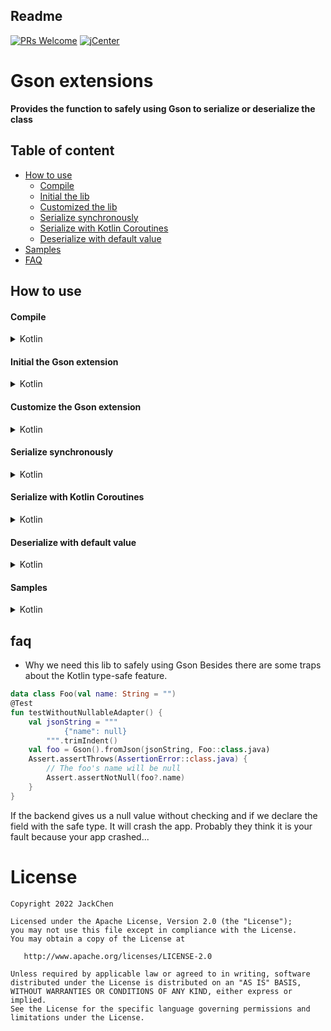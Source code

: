 ## Readme

[![PRs Welcome](https://img.shields.io/badge/PRs-welcome-brightgreen.svg?style=flat-square)](http://makeapullrequest.com)
[![jCenter](https://img.shields.io/badge/Kotlin-1.6.21-green.svg
)](https://github.com/Foso/Sheasy/blob/master/LICENSE)

# Gson extensions

**Provides the function to safely using Gson to serialize or deserialize the class**


## Table of content

- [How to use](#how-to-use)
    - [Compile](#Compile)
    - [Initial the lib](#Initial-the-Gson-extension)
    - [Customized the lib](#Customize-the-Gson-extension)
    - [Serialize synchronously](#Serialize-synchronously)
    - [Serialize with Kotlin Coroutines](#Serialize-with-Kotlin-Coroutines)
    - [Deserialize with default value](#Deserialize-with-default-value)
- [Samples](#samples)
- [FAQ](#faq)

## How to use

#### Compile

<details>
<summary>Kotlin</summary>

```kotlin
repositories {
    mavenCentral()
}
dependencies {
    todo
}
```

</details>

#### Initial the Gson extension

<details>
<summary>Kotlin</summary>

```
initialGsonExtension() or do nothing.
```

</details>

#### Customize the Gson extension

<details>
<summary>Kotlin</summary>

Customize the Gson factory

```kotlin
val debugLogger = DebugLogger { error-> 
    Log.e("tag",error)
}
```

* Customize the debug logger and Gson

```kotlin
open class DefaultGsonFactory : GsonFactory {
  override fun createGson(): Gson {
    val constructorConstructor = ConstructorConstructor(
      Collections.emptyMap()
    )
    val initialValueProvider = createInitialValueProvider()
    return GsonBuilder()
      .setLenient()
      .enableComplexMapKeySerialization()
      .registerTypeAdapterFactory(
        ReflectiveTypeAdapterFactory(
          initialValueProvider,
          constructorConstructor
        )
      )
      .disableHtmlEscaping()
      .create()
  }

  override fun createLogger(): DebugLogger {
      return DefaultInternalDebugLogger()
  }
}
```

* If you only want to override either the `DebugLogger` or `Gson`

```
val androidLogger = DebugLogger{ e->
    // Log.e(TAG,e)
}
class MyOwnGsonFactory(val gsonFactory:GsonFactory = DefaultGsonFactory()): GsonFactory by gsonFactory{
    override fun createLogger(): DebugLogger = androidLogger 
}
```

</details>

#### Serialize synchronously

<details>
<summary>Kotlin</summary>

```kotlin
//1. For class
private class StringClass(val str: String?)
val jsonString = """
            {"str":"hello world"}
        """.trimIndent()
val result = fromJson(jsonString, StringClass::class.java)

//2. For Array
private class ArrayClass(val value: Array<Int>?)
val jsonString = """
            {"value":[1,2,3]}
        """.trimIndent()
val result = fromJson(jsonString, ArrayClass::class.java)

//3. For list
val jsonString = """
            [1,2,3,4]
        """.trimIndent()
val intList = toList(jsonString, Int::class.java)

//4. For map
val jsonString = """
            {"key1":1,"key2":2}
        """.trimIndent()
val map = toMap(jsonString, Int::class.java)
```

</details>

#### Serialize with Kotlin Coroutines

<details>
<summary>Kotlin</summary>

```kotlin
lifecycleScope.launch {
    val jsonElement: JsonElement? = asyncUseGson {
        // Scope in Gson instance. So you can do anything with the internal gson instance.
        toJsonTree("{\"value\":false}")
    }
    // use jsonElement
}

lifecycleScope.launch {
    val jsonString = """
        {"value":[1,2,3]}
    """.trimIndent()
    val result = asyncFromJson(jsonString, ArrayClass::class.java)
    // do something
}

lifecycleScope.launch {
    val jsonString = """
            {"key1":"value1","key2":"value2"}
        """.trimIndent()
    val map = asyncToMap(jsonString, String::class.java)
    // do something
}
```

</details>

#### Deserialize with default value

<details>
<summary>Kotlin</summary>

```kotlin
    private class DataClass(val name: String = "Jack", val id: Int = 2)

    @Test
    fun testDeserializeWithDefaultValue() {
        val jsonString = """
            {"name":null,id:null}
        """.trimIndent()
        val dataClass = fromJson(jsonString, DataClass::class.java)
        Assert.assertNotNull(dataClass)
        Assert.assertEquals("Jack", dataClass?.name)
        Assert.assertEquals(2, dataClass?.id)
    }

    @Test
    fun testDeserializeWithDefaultValueAndResponse() {
        val jsonString = """
            {"name":"Tom",id:null}
        """.trimIndent()
        val dataClass = fromJson(jsonString, DataClass::class.java)
        Assert.assertNotNull(dataClass)
        Assert.assertEquals("Tom", dataClass?.name)
        Assert.assertEquals(2, dataClass?.id)
    }

    private class DataClass2(val name: String, val id: Int)

    @Test
    fun testDeserializeWithoutDefaultValueAndResponse() {
        val jsonString = """
            {"name":null,id:null}
        """.trimIndent()
        val dataClass = fromJson(jsonString, DataClass2::class.java)
        Assert.assertNotNull(dataClass)
        Assert.assertEquals("", dataClass?.name)
        Assert.assertEquals(0, dataClass?.id)
    }
```

</details>

#### Samples

<details>

<summary>Kotlin</summary>

```kotlin
// Primitive types
private class BooleanClass(val number: Boolean?)
@Test
fun testNullableStringDeserialize() {
    val jsonString = """
            {"str":null}
        """.trimIndent()
    val stringClass = fromJson(jsonString, StringClass::class.java)
    Assert.assertNotNull(stringClass)
    Assert.assertEquals("", stringClass!!.str)
}
@Test
fun testNullableBooleanSerialize() {
    Assert.assertEquals("{\"number\":false}", toJson(BooleanClass(null)))
}
// String
private class StringClass(val str: String?)
@Test
fun testNullableStringDeserialize() {
    val jsonString = """
            {"str":null}
        """.trimIndent()
    val stringClass = fromJson(jsonString, StringClass::class.java)
    Assert.assertNotNull(stringClass)
    Assert.assertEquals("", stringClass!!.str)
}
@Test
fun testNullableStringSerialize() {
    Assert.assertEquals("{\"str\":\"\"}", toJson(StringClass(null)))
}
// Array
@Test
fun testNullableArrayDeserialize() {
    val jsonString = """
            {"value":[null,null,null]}
        """.trimIndent()
    val result = fromJson(jsonString, ArrayClass::class.java)
    Assert.assertNotNull(result)
    Assert.assertNotNull(result!!.value)
    Assert.assertEquals(arrayOf(null,null,null), result!!.value)
}
@Test
fun testNullableArraySerialize() {
    Assert.assertEquals("{}", toJson(ArrayClass(value = null)))
}
// List
@Test
fun testNullableIntListDeserialize() {
    val jsonString = """
            [null,null,null,null]
        """.trimIndent()
    val intList = toList(jsonString, Int::class.java)
    Assert.assertNotNull(intList)
    Assert.assertEquals(4, intList!!.size)
    Assert.assertEquals(listOf(null,null,null,null), intList)
}
@Test
fun testNullableIntListSerialize() {
    Assert.assertEquals("[]", toJson(listOfNotNull<Int>(null, null, null, null)))
}
// Map
@Test
fun testNullableIntMapDeserialize() {
    val jsonString = """
            {"key1":null,"key2":null}
        """.trimIndent()
    val map = toMap(jsonString, Int::class.java)
    Assert.assertNotNull(map)
    Assert.assertEquals(2, map!!.size)
    Assert.assertEquals(mapOf("key1" to 0, "key2" to 0), map)
}
@Test
fun testNullableValueMapSerialize() {
    Assert.assertEquals(
        "{}",
        toJson(mapOf("key1" to null, "key2" to null))
    )
}
```

</details>

## faq

* Why we need this lib to safely using Gson
Besides there are some traps about the Kotlin type-safe feature.


```kotlin
data class Foo(val name: String = "")
@Test
fun testWithoutNullableAdapter() {
    val jsonString = """
            {"name": null}
        """.trimIndent()
    val foo = Gson().fromJson(jsonString, Foo::class.java)
    Assert.assertThrows(AssertionError::class.java) {
        // The foo's name will be null
        Assert.assertNotNull(foo?.name)
    }
}
```

If the backend gives us a null value without checking and if we declare the field with the safe type. It will crash the app.
Probably they think it is your fault because your app crashed...

# License
```
Copyright 2022 JackChen

Licensed under the Apache License, Version 2.0 (the "License");
you may not use this file except in compliance with the License.
You may obtain a copy of the License at

   http://www.apache.org/licenses/LICENSE-2.0

Unless required by applicable law or agreed to in writing, software
distributed under the License is distributed on an "AS IS" BASIS,
WITHOUT WARRANTIES OR CONDITIONS OF ANY KIND, either express or implied.
See the License for the specific language governing permissions and
limitations under the License.
```